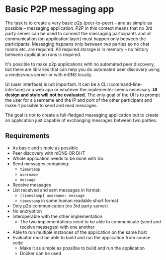 # Basic P2P messaging app

The task is to create a very basic p2p (peer-to-peer) &ndash; and as simple as possible &ndash; messaging application. P2P in this context means that no 3rd party server can be used to connect the messaging participants and all communication (on application layer) must happen only between the participants. Messaging happens only between two parties so no chat rooms etc. are required. All required storage is in memory &ndash; no history between application runs is required.

It's possible to make p2p applications with no automated peer discovery, but there are libraries that can help you do automated peer discovery using a rendezvous server or with mDNS locally.

UI (user interface) is not important. It can be a CLI (command-line-interface) or a web app or whatever the implementer seems necessary. **UI design and style will not be evaluated.** The only goal of the UI is to prompt the user for a username and the IP and port of the other participant and make it possible to send and read messages.

The goal is _not_ to create a full-fledged messaging application but to create an application just capable of exchanging messages between two parties.

## Requirements

- As basic and simple as possible
- Peer discovery with mDNS OR DHT
- Whole application needs to be done with Go
- Send messages containing:
    - `timestamp`
    - `username`
    - `message`
- Receive messages
- List received and sent messages in format:
    - `[timestamp] username: message`
    - `timestamp` in some human readable short format
- Only p2p communication (no 3rd party server)
- No encryption
- Interoperable with the other implementation
    - The two implementations need to be able to communicate (send and receive messages) with one another
- Able to run multiple instances of the application on the same host
- Evaluator must be able to build and run the application from source code
    - Make it as simple as possible to build and run the application
    - Docker can be used
